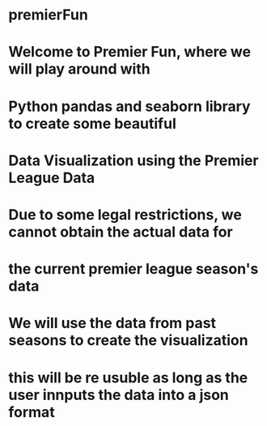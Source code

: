 # premierFun
# Welcome to Premier Fun, where we will play around with 
# Python pandas and seaborn library to create some beautiful 
# Data Visualization using the Premier League Data
# Due to some legal restrictions, we cannot obtain the actual data for 
# the current premier league season's data
# We will use the data from past seasons to create the visualization
# this will be re usuble as long as the user innputs the data into a json format 
